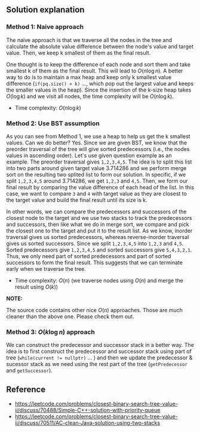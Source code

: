 ## Solution explanation

### Method 1: Naive approach

The naive approach is that we traverse all the nodes in the tree and calculate the absolute value difference between
the node's value and target value. Then, we keep k smallest of them as the final result.

One thought is to keep the difference of each node and sort them and take smallest k of them as the final result. This
will lead to $O(n \log n)$. A better way to do is to maintain a max heap and keep only k smallest value difference
(`if(pq.size() > k)` ..., which pop out the largest value and keeps the smaller values in the heap). Since the insertion
of the k-size heap takes $O(\log k)$ and we visit all nodes, the time complexity will be $O(n \log k)$.

- Time complexity: $O(n \log k)$

### Method 2: Use BST assumption

As you can see from Method 1, we use a heap to help us get the k smallest values. Can we do better? Yes. Since we are given
BST, we know that the preorder traversal of the tree will give sorted predecessors (i.e., the nodes values in ascending order).
Let's use given question example as an example. The preorder traversal gives `1,2,3,4,5`. The idea is to split this
list into two parts around given target value 3.714286 and we perform merge sort on the resulting two splited list to form
our solution. In specific, if we split `1,2,3,4,5` around 3.714286, we get `1,2,3` and `4,5`. Then, we form our final result
by comparing the value difference of each head of the list. In this case, we want to compare `3` and `4` with target value
as they are closest to the target value and build the final result until its size is k.

In other words, we can compare the predecessors and successors of the closest node to the target and
we use two stacks to track the predecessors and successors, then like what we do in merge sort,
we compare and pick the closest one to the target and put it to the result list. As we know,
inorder traversal gives us sorted predecessors, whereas reverse-inorder traversal gives us sorted successors. Since
we split `1,2,3,4,5` into `1,2,3` and `4,5`. Sorted predecessors give `1,2,3,4,5` and sorted successors give
`5,4,3,2,1`. Thus, we only need part of sorted predecessors and part of sorted successors to form the final result.
This suggests that we can terminate early when we traverse the tree.

- Time complexity: $O(n)$ (we traverse nodes using $O(n)$ and merge the result using $O(k)$)

**NOTE:**

The source code contains other nice $O(n)$ approaches. Those are much cleaner than the above one. Please check them out.

### Method 3: $O(k \log n)$ approach

We can construct the predecessor and successor stack in a better way. The idea is to first construct the predecessor
and successor stack using part of tree (`while(current != nullptr)` ... ) and then we update the predecessor & sucessor
stack as we need using the rest part of the tree (`getPredecessor` and `getSuccessor`).

## Reference

- https://leetcode.com/problems/closest-binary-search-tree-value-ii/discuss/70488/Simple-C++-solution-with-priority-queue
- https://leetcode.com/problems/closest-binary-search-tree-value-ii/discuss/70511/AC-clean-Java-solution-using-two-stacks